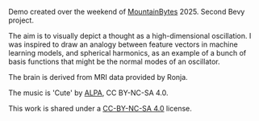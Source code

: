 Demo created over the weekend of [MountainBytes](https://www.mountainbytes.ch/) 2025. Second Bevy project.

The aim is to visually depict a thought as a high-dimensional oscillation. I was inspired to draw an analogy between feature vectors in machine learning models, and spherical harmonics, as an example of a bunch of basis functions that might be the normal modes of an oscillator.

The brain is derived from MRI data provided by Ronja.

The music is 'Cute' by [ALPA](https://demozoo.org/sceners/59844/), CC BY-NC-SA 4.0.

This work is shared under a [CC-BY-NC-SA 4.0](https://creativecommons.org/licenses/by-nc-sa/4.0/deed.en) license.

